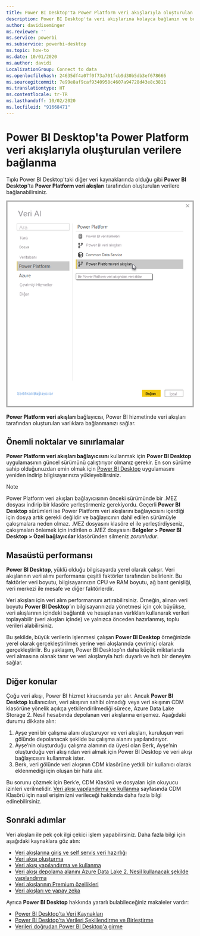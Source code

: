 ```yaml
---
title: Power BI Desktop'ta Power Platform veri akışlarıyla oluşturulan verilere bağlanma
description: Power BI Desktop'ta veri akışlarına kolayca bağlanın ve bu akışları kullanın
author: davidiseminger
ms.reviewer: ''
ms.service: powerbi
ms.subservice: powerbi-desktop
ms.topic: how-to
ms.date: 10/01/2020
ms.author: davidi
LocalizationGroup: Connect to data
ms.openlocfilehash: 24635df4a07f0f73a701fcb9d30b5db3ef678666
ms.sourcegitcommit: 7e99e8af9caf9340958c4607a94728d43e8c3811
ms.translationtype: HT
ms.contentlocale: tr-TR
ms.lasthandoff: 10/02/2020
ms.locfileid: "91668471"
---
```

# <a name="connect-to-data-created-by-power-platform-dataflows-in-power-bi-desktop"></a>Power BI Desktop'ta Power Platform veri akışlarıyla oluşturulan verilere bağlanma
Tıpkı Power BI Desktop'taki diğer veri kaynaklarında olduğu gibi **Power BI Desktop**'ta **Power Platform veri akışları** tarafından oluşturulan verilere bağlanabilirsiniz.

![Veri akışlarına bağlanma](media/desktop-connect-dataflows/connect-dataflows_01.png)

**Power Platform veri akışları** bağlayıcısı, Power BI hizmetinde veri akışları tarafından oluşturulan varlıklara bağlanmanızı sağlar. 

## <a name="considerations-and-limitations"></a>Önemli noktalar ve sınırlamalar

**Power Platform veri akışları bağlayıcısını** kullanmak için **Power BI Desktop** uygulamasının güncel sürümünü çalıştırıyor olmanız gerekir. En son sürüme sahip olduğunuzdan emin olmak için [Power BI Desktop](../fundamentals/desktop-get-the-desktop.md) uygulamasını yeniden indirip bilgisayarınıza yükleyebilirsiniz.  

> [!NOTE]
> Power Platform veri akışları bağlayıcısının önceki sürümünde bir .MEZ dosyası indirip bir klasöre yerleştirmeniz gerekiyordu. Geçerli **Power BI Desktop** sürümleri ise Power Platform veri akışlarını bağlayıcısını içerdiği için dosya artık gerekli değildir ve bağlayıcının dahil edilen sürümüyle çakışmalara neden olmaz. .MEZ dosyasını klasöre el ile yerleştirdiyseniz, çakışmaları önlemek için indirilen o .MEZ dosyasını **Belgeler > Power BI Desktop > Özel bağlayıcılar** klasöründen silmeniz *zorunludur*. 

## <a name="desktop-performance"></a>Masaüstü performansı
**Power BI Desktop**, yüklü olduğu bilgisayarda yerel olarak çalışır. Veri akışlarının veri alımı performansı çeşitli faktörler tarafından belirlenir. Bu faktörler veri boyutu, bilgisayarınızın CPU ve RAM boyutu, ağ bant genişliği, veri merkezi ile mesafe ve diğer faktörlerdir.

Veri akışları için veri alım performansını artırabilirsiniz. Örneğin, alınan veri boyutu **Power BI Desktop**’ın bilgisayarınızda yönetmesi için çok büyükse, veri akışlarının içindeki bağlantılı ve hesaplanan varlıkları kullanarak verileri toplayabilir (veri akışları içinde) ve yalnızca önceden hazırlanmış, toplu verileri alabilirsiniz. 

Bu şekilde, büyük verilerin işlenmesi çalışan **Power BI Desktop** örneğinizde yerel olarak gerçekleştirilmek yerine veri akışlarında çevrimiçi olarak gerçekleştirilir. Bu yaklaşım, Power BI Desktop'ın daha küçük miktarlarda veri almasına olanak tanır ve veri akışlarıyla hızlı duyarlı ve hızlı bir deneyim sağlar.

## <a name="additional-considerations"></a>Diğer konular

Çoğu veri akışı, Power BI hizmet kiracısında yer alır. Ancak **Power BI Desktop** kullanıcıları, veri akışının sahibi olmadığı veya veri akışının CDM klasörüne yönelik açıkça yetkilendirilmediği sürece, Azure Data Lake Storage 2. Nesil hesabında depolanan veri akışlarına erişemez. Aşağıdaki durumu dikkate alın:

1.  Ayşe yeni bir çalışma alanı oluşturuyor ve veri akışları, kuruluşun veri gölünde depolanacak şekilde bu çalışma alanını yapılandırıyor.
2.  Ayşe’nin oluşturduğu çalışma alanının da üyesi olan Berk, Ayşe’nin oluşturduğu veri akışından veri almak için Power BI Desktop ve veri akışı bağlayıcısını kullanmak ister.
3.  Berk, veri gölünde veri akışının CDM klasörüne yetkili bir kullanıcı olarak eklenmediği için oluşan bir hata alır.

Bu sorunu çözmek için Berk’e, CDM Klasörü ve dosyaları için okuyucu izinleri verilmelidir. [Veri akışı yapılandırma ve kullanma](dataflows/dataflows-configure-consume.md) sayfasında CDM Klasörü için nasıl erişim izni verileceği hakkında daha fazla bilgi edinebilirsiniz.




## <a name="next-steps"></a>Sonraki adımlar
Veri akışları ile pek çok ilgi çekici işlem yapabilirsiniz. Daha fazla bilgi için aşağıdaki kaynaklara göz atın:

* [Veri akışlarına giriş ve self servis veri hazırlığı](dataflows/dataflows-introduction-self-service.md)
* [Veri akışı oluşturma](dataflows/dataflows-create.md)
* [Veri akışı yapılandırma ve kullanma](dataflows/dataflows-configure-consume.md)
* [Veri akışı depolama alanını Azure Data Lake 2. Nesil kullanacak şekilde yapılandırma](dataflows/dataflows-azure-data-lake-storage-integration.md)
* [Veri akışlarının Premium özellikleri](dataflows/dataflows-premium-features.md)
* [Veri akışları ve yapay zeka](dataflows/dataflows-machine-learning-integration.md)


Ayrıca **Power BI Desktop** hakkında yararlı bulabileceğiniz makaleler vardır:

* [Power BI Desktop'ta Veri Kaynakları](../connect-data/desktop-data-sources.md)
* [Power BI Desktop'ta Verileri Şekillendirme ve Birleştirme](../connect-data/desktop-shape-and-combine-data.md)
* [Verileri doğrudan Power BI Desktop'a girme](../connect-data/desktop-enter-data-directly-into-desktop.md)